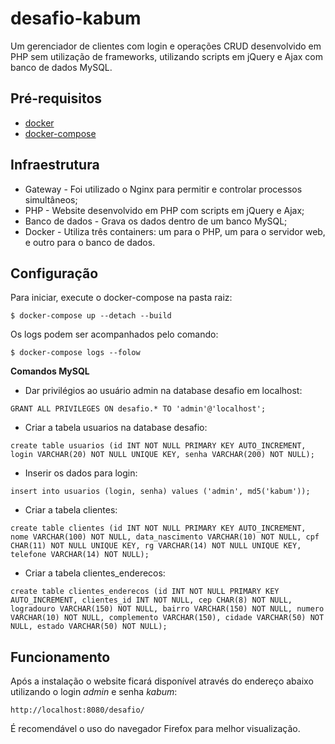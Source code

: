 # desafio-kabum

Um gerenciador de clientes com login e operações CRUD desenvolvido em PHP sem utilização de frameworks, utilizando scripts em jQuery e Ajax com banco de dados MySQL.

## Pré-requisitos

 - [docker](https://docs.docker.com/)
 - [docker-compose](https://docs.docker.com/compose/)

## Infraestrutura

 - Gateway - Foi utilizado o Nginx para permitir e controlar processos simultâneos;
 - PHP - Website desenvolvido em PHP com scripts em jQuery e Ajax;
 - Banco de dados - Grava os dados dentro de um banco MySQL;
 - Docker - Utiliza três containers: um para o PHP, um para o servidor web, e outro para o banco de dados.

## Configuração
Para iniciar, execute o docker-compose na pasta raiz:
```
$ docker-compose up --detach --build
```
Os logs podem ser acompanhados pelo comando:  
```
$ docker-compose logs --folow
```

**Comandos MySQL**

 - Dar privilégios ao usuário admin na database desafio em localhost:
```
GRANT ALL PRIVILEGES ON desafio.* TO 'admin'@'localhost';
```
 - Criar a tabela usuarios na database desafio:
``` 
create table usuarios (id INT NOT NULL PRIMARY KEY AUTO_INCREMENT, login VARCHAR(20) NOT NULL UNIQUE KEY, senha VARCHAR(200) NOT NULL);
```
 - Inserir os dados para login:
``` 
insert into usuarios (login, senha) values ('admin', md5('kabum'));
```
 - Criar a tabela clientes:
``` 
create table clientes (id INT NOT NULL PRIMARY KEY AUTO_INCREMENT, nome VARCHAR(100) NOT NULL, data_nascimento VARCHAR(10) NOT NULL, cpf CHAR(11) NOT NULL UNIQUE KEY, rg VARCHAR(14) NOT NULL UNIQUE KEY, telefone VARCHAR(14) NOT NULL);
```
 - Criar a tabela clientes_enderecos:
``` 
create table clientes_enderecos (id INT NOT NULL PRIMARY KEY AUTO_INCREMENT, clientes_id INT NOT NULL, cep CHAR(8) NOT NULL, logradouro VARCHAR(150) NOT NULL, bairro VARCHAR(150) NOT NULL, numero
VARCHAR(10) NOT NULL, complemento VARCHAR(150), cidade VARCHAR(50) NOT NULL, estado VARCHAR(50) NOT NULL);
```

## Funcionamento

Após a instalação o website ficará disponível através do endereço abaixo utilizando o login *admin* e senha *kabum*:

``http://localhost:8080/desafio/``

É recomendável o uso do navegador Firefox para melhor visualização.
